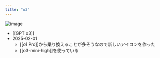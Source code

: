 ```yaml
---
title: "o3"
---
```


![image](https://gyazo.com/c7dfa0c47d010a5847ac4127c9ab61dc/thumb/1000)
- [[GPT o3]]
- 2025-02-01
    - [[o1 Pro]]から乗り換えることが多そうなので新しいアイコンを作った
    - [[o3-mini-high]]を使っている
